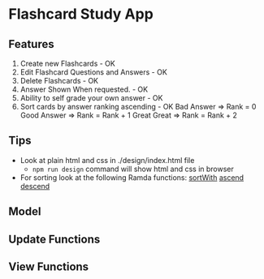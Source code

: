# Flashcard Study App

## Features

1. Create new Flashcards - OK
2. Edit Flashcard Questions and Answers - OK
3. Delete Flashcards - OK
4. Answer Shown When requested. - OK
5. Ability to self grade your own answer - OK
6. Sort cards by answer ranking ascending - OK
   Bad Answer => Rank = 0
   Good Answer => Rank = Rank + 1
   Great Great => Rank = Rank + 2

## Tips

* Look at plain html and css in ./design/index.html file
  * `npm run design` command will show html and css in browser
* For sorting look at the following Ramda functions:
  [sortWith](http://ramdajs.com/docs/#sortWith)
  [ascend](http://ramdajs.com/docs/#ascend)
  [descend](http://ramdajs.com/docs/#descend)

## Model

## Update Functions

## View Functions